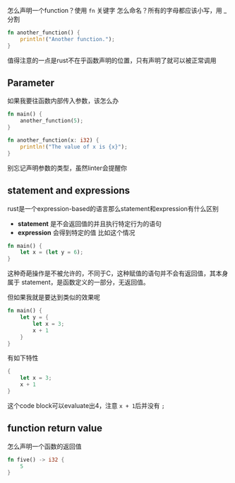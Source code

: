 怎么声明一个function？使用 `fn` 关键字
怎么命名？所有的字母都应该小写，用 _ 分割
```rust
fn another_function() {
	println!("Another function.");
}
```
值得注意的一点是rust不在乎函数声明的位置，只有声明了就可以被正常调用

## Parameter
如果我要往函数内部传入参数，该怎么办
```rust
fn main() {
    another_function(5);
}

fn another_function(x: i32) {
    println!("The value of x is {x}");
}
```
别忘记声明参数的类型，虽然linter会提醒你

## statement and expressions
rust是一个expression-based的语言那么statement和expression有什么区别
- **statement** 是不会返回值的并且执行特定行为的语句
- **expression** 会得到特定的值
比如这个情况
```rust
fn main() {
	let x = (let y = 6);
}
```
这种奇葩操作是不被允许的，不同于C，这种赋值的语句并不会有返回值，其本身属于 statement，是函数定义的一部分，无返回值。

但如果我就是要达到类似的效果呢
```rust
fn main() {
	let y = {
		let x = 3;
		x + 1
	}
}
```
有如下特性
```rust
{
	let x = 3;
	x + 1
}
```
这个code block可以evaluate出4，注意 `x + 1`后并没有 `;`

## function return value
怎么声明一个函数的返回值
```rust
fn five() -> i32 {
	5
}
```